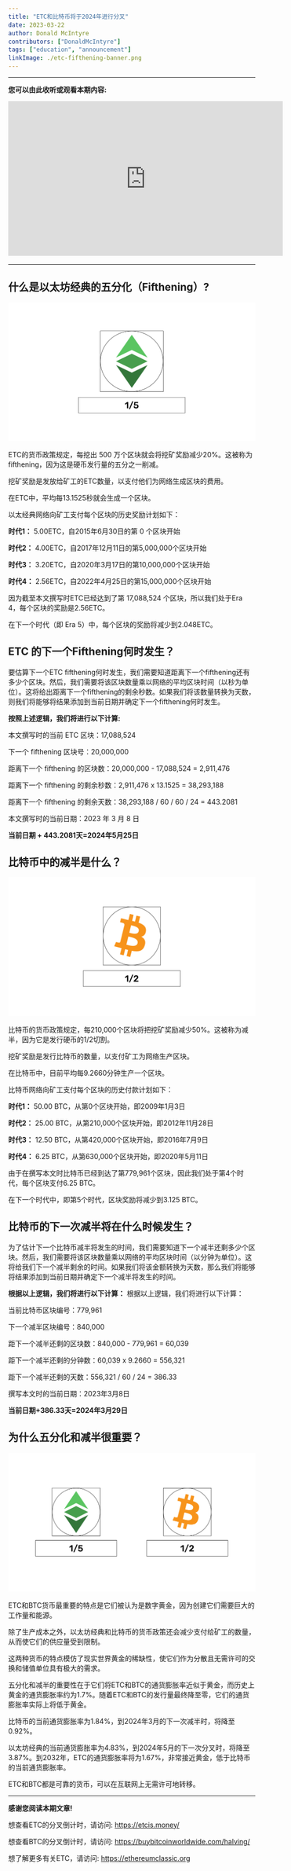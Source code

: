 ```yaml
---
title: "ETC和比特币将于2024年进行分叉"
date: 2023-03-22
author: Donald McIntyre
contributors: ["DonaldMcIntyre"]
tags: ["education", "announcement"]
linkImage: ./etc-fifthening-banner.png
---
```


---
**您可以由此收听或观看本期内容:**

<iframe width="560" height="315" src="https://www.youtube.com/embed/JaNkywXLg2M" title="YouTube video player" frameborder="0" allow="accelerometer; autoplay; clipboard-write; encrypted-media; gyroscope; picture-in-picture; web-share" allowfullscreen></iframe>

---

## 什么是以太坊经典的五分化（Fifthening）?

![以太经典的fifthening.](./1.png)

ETC的货币政策规定，每挖出 500 万个区块就会将挖矿奖励减少20%。这被称为 fifthening，因为这是硬币发行量的五分之一削减。

挖矿奖励是发放给矿工的ETC数量，以支付他们为网络生成区块的费用。

在ETC中，平均每13.1525秒就会生成一个区块。

以太经典网络向矿工支付每个区块的历史奖励计划如下：

**时代1：** 5.00ETC，自2015年6月30日的第 0 个区块开始

**时代2：** 4.00ETC，自2017年12月11日的第5,000,000个区块开始

**时代3：** 3.20ETC，自2020年3月17日的第10,000,000个区块开始

**时代4：** 2.56ETC，自2022年4月25日的第15,000,000个区块开始

因为截至本文撰写时ETC已经达到了第 17,088,524 个区块，所以我们处于Era 4，每个区块的奖励是2.56ETC。

在下一个时代（即 Era 5）中，每个区块的奖励将减少到2.048ETC。

## ETC 的下一个Fifthening何时发生？

要估算下一个ETC fifthening何时发生，我们需要知道距离下一个fifthening还有多少个区块。然后，我们需要将该区块数量乘以网络的平均区块时间（以秒为单位）。这将给出距离下一个fifthening的剩余秒数。如果我们将该数量转换为天数，则我们将能够将结果添加到当前日期并确定下一个fifthening何时发生。

**按照上述逻辑，我们将进行以下计算:**

本文撰写时的当前 ETC 区块：17,088,524

下一个 fifthening 区块号：20,000,000

距离下一个 fifthening 的区块数：20,000,000 - 17,088,524 = 2,911,476

距离下一个 fifthening 的剩余秒数：2,911,476 x 13.1525 = 38,293,188

距离下一个 fifthening 的剩余天数：38,293,188 / 60 / 60 / 24 = 443.2081

本文撰写时的当前日期：2023 年 3 月 8 日

**当前日期 + 443.2081天=2024年5月25日**

## 比特币中的减半是什么？

![BTC减半](./2.png)

比特币的货币政策规定，每210,000个区块将把挖矿奖励减少50%。这被称为减半，因为它是发行硬币的1/2切割。

挖矿奖励是发行比特币的数量，以支付矿工为网络生产区块。

在比特币中，目前平均每9.2660分钟生产一个区块。

比特币网络向矿工支付每个区块的历史付款计划如下：

**时代1：** 50.00 BTC，从第0个区块开始，即2009年1月3日

**时代2：** 25.00 BTC，从第210,000个区块开始，即2012年11月28日

**时代3：** 12.50 BTC，从第420,000个区块开始，即2016年7月9日

**时代4：** 6.25 BTC，从第630,000个区块开始，即2020年5月11日

由于在撰写本文时比特币已经到达了第779,961个区块，因此我们处于第4个时代，每个区块支付6.25 BTC。

在下一个时代中，即第5个时代，区块奖励将减少到3.125 BTC。

## 比特币的下一次减半将在什么时候发生？

为了估计下一个比特币减半将发生的时间，我们需要知道下一个减半还剩多少个区块。然后，我们需要将该区块数量乘以网络的平均区块时间（以分钟为单位）。这将给我们下一个减半剩余的时间。如果我们将该金额转换为天数，那么我们将能够将结果添加到当前日期并确定下一个减半将发生的时间。

**根据以上逻辑，我们将进行以下计算：**
根据以上逻辑，我们将进行以下计算：

当前比特币区块编号：779,961

下一个减半区块编号：840,000

距下一个减半还剩的区块数：840,000 - 779,961 = 60,039

距下一个减半还剩的分钟数：60,039 x 9.2660 = 556,321

距下一个减半还剩的天数：556,321 / 60 / 24 = 386.33

撰写本文时的当前日期：2023年3月8日

**当前日期+386.33天=2024年3月29日**

## 为什么五分化和减半很重要？

![ETC和BTC.](./3.png)

ETC和BTC货币最重要的特点是它们被认为是数字黄金，因为创建它们需要巨大的工作量和能源。

除了生产成本之外，以太坊经典和比特币的货币政策还会减少支付给矿工的数量，从而使它们的供应量受到限制。

这两种货币的特点模仿了现实世界黄金的稀缺性，使它们作为分散且无需许可的交换和储值单位具有极大的需求。

五分化和减半的重要性在于它们将ETC和BTC的通货膨胀率近似于黄金，而历史上黄金的通货膨胀率约为1.7%。随着ETC和BTC的发行量最终降至零，它们的通货膨胀率实际上将低于黄金。

比特币的当前通货膨胀率为1.84%，到2024年3月的下一次减半时，将降至0.92%。

以太坊经典的当前通货膨胀率为4.83%，到2024年5月的下一次分叉时，将降至3.87%。到2032年，ETC的通货膨胀率将为1.67%，非常接近黄金，低于比特币的当前通货膨胀率。

ETC和BTC都是可靠的货币，可以在互联网上无需许可地转移。

---

**感谢您阅读本期文章!**

想查看ETC的分叉倒计时，请访问: https://etcis.money/

想查看BTC的分叉倒计时，请访问: https://buybitcoinworldwide.com/halving/

想了解更多有关ETC，请访问: https://ethereumclassic.org
